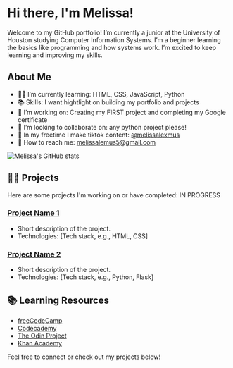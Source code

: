# Hi there, I'm Melissa!

Welcome to my GitHub portfolio! I’m currently a junior at the University of Houston studying Computer Information Systems. I’m a beginner learning the basics like programming and how systems work. I’m excited to keep learning and improving my skills.

##  About Me

- 👩‍💻 I’m currently learning: HTML, CSS, JavaScript, Python
- 📚 Skills: I want hightlight on building my portfolio and projects
- 🔭 I’m working on: Creating my FIRST project and completing my Google certificate
- 🤝 I’m looking to collaborate on: any python project please!
- 🤳 In my freetime I make tiktok content: [@melissalexmus](https://www.tiktok.com/@melissalxmus) 
- 📧 How to reach me: melissalemus5@gmail.com

![Melissa's GitHub stats](https://github-readme-stats.vercel.app/api?username=melissalemus&show_icons=true&theme=radical)

## 🧑‍💻 Projects

Here are some projects I'm working on or have completed: IN PROGRESS 

### [Project Name 1](link-to-repo)
- Short description of the project.
- Technologies: [Tech stack, e.g., HTML, CSS]

### [Project Name 2](link-to-repo)
- Short description of the project.
- Technologies: [Tech stack, e.g., Python, Flask]

## 📚 Learning Resources

- [freeCodeCamp](https://www.freecodecamp.org/)
- [Codecademy](https://www.codecademy.com/)
- [The Odin Project](https://www.theodinproject.com/)
- [Khan Academy](https://www.khanacademy.org/computing/computer-programming)


Feel free to connect or check out my projects below!

